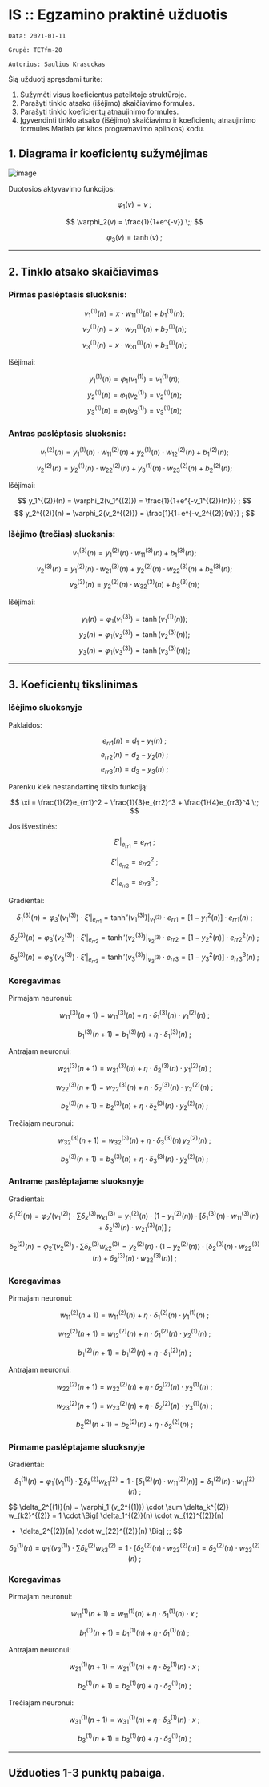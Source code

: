 # IS :: Egzamino praktinė užduotis

`Data: 2021-01-11`

`Grupė: TETfm-20`

`Autorius: Saulius Krasuckas`

Šią užduotį spręsdami turite:

1. Sužymėti visus koeficientus pateiktoje struktūroje.  
2. Parašyti tinklo atsako (išėjimo) skaičiavimo formules.  
3. Parašyti tinklo koeficientų atnaujinimo formules.  
4. Įgyvendinti tinklo atsako (išėjimo) skaičiavimo ir koeficientų atnaujinimo formules Matlab (ar kitos programavimo aplinkos) kodu.  

## 1. Diagrama ir koeficientų sužymėjimas

![image](https://user-images.githubusercontent.com/74717106/104259545-50a2d200-548a-11eb-9851-e76888a90504.png)

Duotosios aktyvavimo funkcijos:

$$
\varphi_1(v) = v \;;
$$

$$
\varphi_2(v) = \frac{1}{1+e^{-v}} \;;
$$

$$
\varphi_3(v) = \tanh(v) \;;
$$
___

## 2. Tinklo atsako skaičiavimas

### Pirmas paslėptasis sluoksnis:

$$
v_1^{(1)}(n) = x \cdot w_{11}^{(1)}(n) + b_1^{(1)}(n) ;
$$
$$
v_2^{(1)}(n) = x \cdot w_{21}^{(1)}(n) + b_2^{(1)}(n) ;
$$
$$
v_3^{(1)}(n) = x \cdot w_{31}^{(1)}(n) + b_3^{(1)}(n) ;
$$

Išėjimai:

$$
y_1^{(1)}(n) = \varphi_1(v_1^{(1)}) = v_1^{(1)}(n) ;
$$
$$
y_2^{(1)}(n) = \varphi_1(v_2^{(1)}) = v_2^{(1)}(n) ;
$$
$$
y_3^{(1)}(n) = \varphi_1(v_3^{(1)}) = v_3^{(1)}(n) ;
$$

### Antras paslėptasis sluoksnis:

$$
v_1^{(2)}(n) = y_1^{(1)}(n) \cdot w_{11}^{(2)}(n) + y_2^{(1)}(n) \cdot w_{12}^{(2)}(n) + b_1^{(2)}(n) ;
$$
$$
v_2^{(2)}(n) = y_2^{(1)}(n) \cdot w_{22}^{(2)}(n) + y_3^{(1)}(n) \cdot w_{23}^{(2)}(n) + b_2^{(2)}(n) ;
$$

Išėjimai:

$$
y_1^{(2)}(n) = \varphi_2(v_1^{(2)}) = \frac{1}{1+e^{-v_1^{(2)}(n)}} ;
$$
$$
y_2^{(2)}(n) = \varphi_2(v_2^{(2)}) = \frac{1}{1+e^{-v_2^{(2)}(n)}} ;
$$

### Išėjimo (trečias) sluoksnis:

$$
v_1^{(3)}(n) = y_1^{(2)}(n) \cdot w_{11}^{(3)}(n) + b_1^{(3)}(n) ;
$$
$$
v_2^{(3)}(n) = y_1^{(2)}(n) \cdot w_{21}^{(3)}(n) + y_2^{(2)}(n) \cdot w_{22}^{(3)}(n) + b_2^{(3)}(n) ;
$$
$$
v_3^{(3)}(n) = y_2^{(2)}(n) \cdot w_{32}^{(3)}(n) + b_3^{(3)}(n) ;
$$

Išėjimai:

$$
y_1(n) = \varphi_1(v_1^{(3)}) = \tanh(v_1^{(1)}(n)) ;
$$
$$
y_2(n) = \varphi_1(v_2^{(3)}) = \tanh(v_2^{(3)}(n)) ;
$$
$$
y_3(n) = \varphi_1(v_3^{(3)}) = \tanh(v_3^{(3)}(n)) ;
$$
___

## 3. Koeficientų tikslinimas

### Išėjimo sluoksnyje

Paklaidos:

$$
e_{rr1}(n) = d_1 - y_1(n) \;;
$$
$$
e_{rr2}(n) = d_2 - y_2(n) \;;
$$
$$
e_{rr3}(n) = d_3 - y_3(n) \;;
$$

Parenku kiek nestandartinę tikslo funkciją:

$$
\xi = \frac{1}{2}e_{rr1}^2 +  \frac{1}{3}e_{rr2}^3 +  \frac{1}{4}e_{rr3}^4 \;;
$$

Jos išvestinės:

$$
\xi'|_{e_{rr1}} = e_{rr1} \;;
$$

$$
\xi'|_{e_{rr2}} = e_{rr2}^2 \;;
$$

$$
\xi'|_{e_{rr3}} = e_{rr3}^3 \;;
$$

Gradientai:

$$
\delta_1^{(3)}(n) = \varphi_3'(v_1^{(3)}) \cdot \xi'|_{e_{rr1}} = \tanh'(v_1^{(3)})|_{v_1^{(3)}} \cdot e_{rr1} = \Big[1 - y_1^2(n) \Big] \cdot e_{rr1}(n) \;;
$$

$$
\delta_2^{(3)}(n) = \varphi_3'(v_2^{(3)}) \cdot \xi'|_{e_{rr2}} = \tanh'(v_2^{(3)})|_{v_2^{(3)}} \cdot e_{rr2} = \Big[1 - y_2^2(n) \Big] \cdot e_{rr2}^2(n) \;;
$$

$$
\delta_3^{(3)}(n) = \varphi_3'(v_3^{(3)}) \cdot \xi'|_{e_{rr3}} = \tanh'(v_3^{(3)})|_{v_3^{(3)}} \cdot e_{rr3} = \Big[1 - y_3^2(n) \Big] \cdot e_{rr3}^3(n) \;;
$$


### Koregavimas

Pirmajam neuronui:

$$
w_{11}^{(3)}(n+1) = w_{11}^{(3)}(n) + \eta \cdot \delta_1^{(3)}(n) \cdot y_1^{(2)}(n) \;;
$$

$$
b_1^{(3)}(n+1) = b_1^{(3)}(n) + \eta \cdot \delta_1^{(3)}(n) \;;
$$

Antrajam neuronui:

$$
w_{21}^{(3)}(n+1) = w_{21}^{(3)}(n) + \eta \cdot \delta_2^{(3)}(n) \cdot y_1^{(2)}(n) \;;
$$

$$
w_{22}^{(3)}(n+1) = w_{22}^{(3)}(n) + \eta \cdot \delta_2^{(3)}(n) \cdot y_2^{(2)}(n) \;;
$$

$$
b_2^{(3)}(n+1) = b_2^{(3)}(n) + \eta \cdot \delta_2^{(3)}(n) \cdot y_2^{(2)}(n) \;;
$$

Trečiajam neuronui:

$$
w_{32}^{(3)}(n+1) = w_{32}^{(3)}(n) + \eta \cdot \delta_3^{(3)}(n) \, y_2^{(2)}(n) \;;
$$

$$
b_3^{(3)}(n+1) = b_3^{(3)}(n) + \eta \cdot \delta_3^{(3)}(n) \cdot y_2^{(2)}(n) \;;
$$

### Antrame paslėptajame sluoksnyje

Gradientai:

$$
\delta_1^{(2)}(n) 
= \varphi_2'(v_1^{(2)}) \cdot \sum \delta_k^{(3)} w_{k1}^{(3)} 
= y_1^{(2)}(n) \cdot (1-y_1^{(2)}(n)) \cdot \Big[ \delta_1^{(3)}(n) \cdot w_{11}^{(3)}(n) + \delta_2^{(3)}(n) \cdot w_{21}^{(3)}(n) \Big] \;;
$$

$$
\delta_2^{(2)}(n) 
= \varphi_2'(v_2^{(2)}) \cdot \sum \delta_k^{(3)} w_{k2}^{(3)} 
= y_2^{(2)}(n) \cdot (1-y_2^{(2)}(n)) \cdot \Big[ \delta_2^{(3)}(n) \cdot w_{22}^{(3)}(n) + \delta_3^{(3)}(n) \cdot w_{32}^{(3)}(n) \Big] \;;
$$

### Koregavimas

Pirmajam neuronui:

$$
w_{11}^{(2)}(n+1) = w_{11}^{(2)}(n) + \eta \cdot \delta_1^{(2)}(n) \cdot y_1^{(1)}(n) \;;
$$

$$
w_{12}^{(2)}(n+1) = w_{12}^{(2)}(n) + \eta \cdot \delta_1^{(2)}(n) \cdot y_2^{(1)}(n) \;;
$$

$$
b_1^{(2)}(n+1) = b_1^{(2)}(n) + \eta \cdot \delta_1^{(2)}(n) \;;
$$

Antrajam neuronui:

$$
w_{22}^{(2)}(n+1) = w_{22}^{(2)}(n) + \eta \cdot \delta_2^{(2)}(n) \cdot y_2^{(1)}(n) \;;
$$

$$
w_{23}^{(2)}(n+1) = w_{23}^{(2)}(n) + \eta \cdot \delta_2^{(2)}(n) \cdot y_3^{(1)}(n) \;;
$$

$$
b_2^{(2)}(n+1) = b_2^{(2)}(n) + \eta \cdot \delta_2^{(2)}(n) \;;
$$

### Pirmame paslėptajame sluoksnyje

Gradientai:

$$
\delta_1^{(1)}(n) 
= \varphi_1'(v_1^{(1)}) \cdot \sum \delta_k^{(2)} w_{k1}^{(2)} 
= 1 \cdot \Big[ \delta_1^{(2)}(n) \cdot w_{11}^{(2)}(n) \Big] 
= \delta_1^{(2)}(n) \cdot w_{11}^{(2)}(n) \;;
$$

$$
\delta_2^{(1)}(n) 
= \varphi_1'(v_2^{(1)}) \cdot \sum \delta_k^{(2)} w_{k2}^{(2)} 
= 1 \cdot \Big[ \delta_1^{(2)}(n) \cdot w_{12}^{(2)}(n) 
+ \delta_2^{(2)}(n) \cdot w_{22}^{(2)}(n) \Big] \;;
$$

$$
\delta_3^{(1)}(n) 
= \varphi_1'(v_3^{(1)}) \cdot \sum \delta_k^{(2)} w_{k3}^{(2)} 
= 1 \cdot \Big[ \delta_2^{(2)}(n) \cdot w_{23}^{(2)}(n) \Big]
= \delta_2^{(2)}(n) \cdot w_{23}^{(2)}(n) \;;
$$

### Koregavimas

Pirmajam neuronui:

$$
w_{11}^{(1)}(n+1) = w_{11}^{(1)}(n) + \eta \cdot \delta_1^{(1)}(n) \cdot x \;;
$$

$$
b_1^{(1)}(n+1) = b_1^{(1)}(n) + \eta \cdot \delta_1^{(1)}(n) \;;
$$

Antrajam neuronui:

$$
w_{21}^{(1)}(n+1) = w_{21}^{(1)}(n) + \eta \cdot \delta_2^{(1)}(n) \cdot x \;;
$$

$$
b_2^{(1)}(n+1) = b_2^{(1)}(n) + \eta \cdot \delta_2^{(1)}(n) \;;
$$

Trečiajam neuronui:

$$
w_{31}^{(1)}(n+1) = w_{31}^{(1)}(n) + \eta \cdot \delta_3^{(1)}(n) \cdot x \;;
$$

$$
b_3^{(1)}(n+1) = b_3^{(1)}(n) + \eta \cdot \delta_3^{(1)}(n) \;;
$$
___

## Užduoties 1-3 punktų pabaiga.
